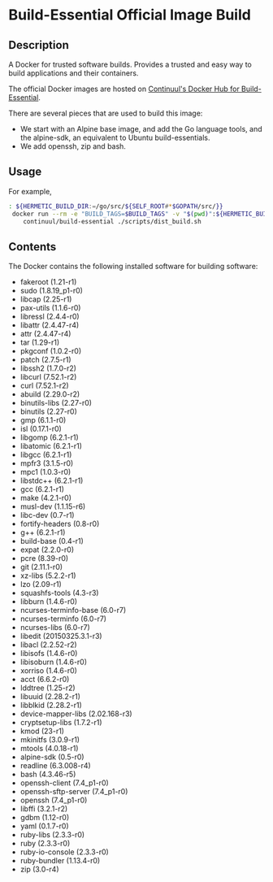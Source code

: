 # Build-Essential Official Image Build

## Description

A Docker for trusted software builds.
Provides a trusted and easy way to build applications and their containers.

The official Docker images are hosted on [Continuul's Docker Hub for Build-Essential](https://hub.docker.com/r/continuul/build-essential/).

There are several pieces that are used to build this image:

* We start with an Alpine base image, and add the Go language tools, and the alpine-sdk,
  an equivalent to Ubuntu build-essentials.
* We add openssh, zip and bash.

## Usage

For example,

```bash
: ${HERMETIC_BUILD_DIR:=/go/src/${SELF_ROOT#*$GOPATH/src/}}
 docker run --rm -e "BUILD_TAGS=$BUILD_TAGS" -v "$(pwd)":${HERMETIC_BUILD_DIR} -w ${HERMETIC_BUILD_DIR} \
    continuul/build-essential ./scripts/dist_build.sh
```

## Contents

The Docker contains the following installed software for building software:

- fakeroot (1.21-r1)
- sudo (1.8.19_p1-r0)
- libcap (2.25-r1)
- pax-utils (1.1.6-r0)
- libressl (2.4.4-r0)
- libattr (2.4.47-r4)
- attr (2.4.47-r4)
- tar (1.29-r1)
- pkgconf (1.0.2-r0)
- patch (2.7.5-r1)
- libssh2 (1.7.0-r2)
- libcurl (7.52.1-r2)
- curl (7.52.1-r2)
- abuild (2.29.0-r2)
- binutils-libs (2.27-r0)
- binutils (2.27-r0)
- gmp (6.1.1-r0)
- isl (0.17.1-r0)
- libgomp (6.2.1-r1)
- libatomic (6.2.1-r1)
- libgcc (6.2.1-r1)
- mpfr3 (3.1.5-r0)
- mpc1 (1.0.3-r0)
- libstdc++ (6.2.1-r1)
- gcc (6.2.1-r1)
- make (4.2.1-r0)
- musl-dev (1.1.15-r6)
- libc-dev (0.7-r1)
- fortify-headers (0.8-r0)
- g++ (6.2.1-r1)
- build-base (0.4-r1)
- expat (2.2.0-r0)
- pcre (8.39-r0)
- git (2.11.1-r0)
- xz-libs (5.2.2-r1)
- lzo (2.09-r1)
- squashfs-tools (4.3-r3)
- libburn (1.4.6-r0)
- ncurses-terminfo-base (6.0-r7)
- ncurses-terminfo (6.0-r7)
- ncurses-libs (6.0-r7)
- libedit (20150325.3.1-r3)
- libacl (2.2.52-r2)
- libisofs (1.4.6-r0)
- libisoburn (1.4.6-r0)
- xorriso (1.4.6-r0)
- acct (6.6.2-r0)
- lddtree (1.25-r2)
- libuuid (2.28.2-r1)
- libblkid (2.28.2-r1)
- device-mapper-libs (2.02.168-r3)
- cryptsetup-libs (1.7.2-r1)
- kmod (23-r1)
- mkinitfs (3.0.9-r1)
- mtools (4.0.18-r1)
- alpine-sdk (0.5-r0)
- readline (6.3.008-r4)
- bash (4.3.46-r5)
- openssh-client (7.4_p1-r0)
- openssh-sftp-server (7.4_p1-r0)
- openssh (7.4_p1-r0)
- libffi (3.2.1-r2)
- gdbm (1.12-r0)
- yaml (0.1.7-r0)
- ruby-libs (2.3.3-r0)
- ruby (2.3.3-r0)
- ruby-io-console (2.3.3-r0)
- ruby-bundler (1.13.4-r0)
- zip (3.0-r4)
